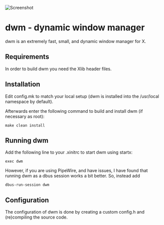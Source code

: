 ![Screenshot](https://github.com/nck3l/dwm-6.5/dwm.png)

dwm - dynamic window manager
============================
dwm is an extremely fast, small, and dynamic window manager for X.

Requirements
------------
In order to build dwm you need the Xlib header files.

Installation
------------
Edit config.mk to match your local setup (dwm is installed into
the /usr/local namespace by default).

Afterwards enter the following command to build and install dwm (if
necessary as root):

    make clean install

Running dwm
-----------
Add the following line to your .xinitrc to start dwm using startx:

    exec dwm

However, if you are using PipeWire, and have issues, I have found that running dwm as a dbus session works a bit better. So, instead add

    dbus-run-session dwm


Configuration
-------------
The configuration of dwm is done by creating a custom config.h
and (re)compiling the source code.
